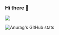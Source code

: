 ### Hi there 👋
<!-- href="버튼을 눌렀을 때 이동할 링크" target="_blank" -->
<a ><img src="https://img.shields.io/badge/?style=for-the-badge&logo=react&logoColor=#61DAFB"/></a>

![Anurag's GitHub stats](https://github-readme-stats.vercel.app/api?username=km3140&show_icons=true&theme=radical)

